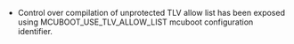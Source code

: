  - Control over compilation of unprotected TLV allow list has been exposed
   using MCUBOOT_USE_TLV_ALLOW_LIST mcuboot configuration identifier.
